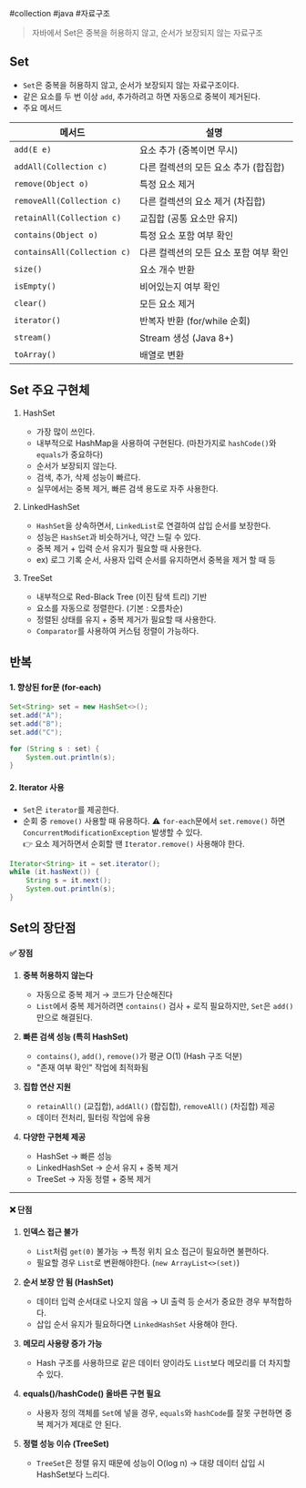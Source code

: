 #collection #java #자료구조 

> 자바에서 Set은 중복을 허용하지 않고, 순서가 보장되지 않는 자료구조

## Set

+ `Set`은 중복을 허용하지 않고, 순서가 보장되지 않는 자료구조이다.
+ 같은 요소를 두 번 이상 `add`, 추가하려고 하면 자동으로 중복이 제거된다.
+ 주요 메서드

| 메서드                         | 설명                     |
| --------------------------- | ---------------------- |
| `add(E e)`                  | 요소 추가 (중복이면 무시)        |
| `addAll(Collection c)`      | 다른 컬렉션의 모든 요소 추가 (합집합) |
| `remove(Object o)`          | 특정 요소 제거               |
| `removeAll(Collection c)`   | 다른 컬렉션의 요소 제거 (차집합)    |
| `retainAll(Collection c)`   | 교집합 (공통 요소만 유지)        |
| `contains(Object o)`        | 특정 요소 포함 여부 확인         |
| `containsAll(Collection c)` | 다른 컬렉션의 모든 요소 포함 여부 확인 |
| `size()`                    | 요소 개수 반환               |
| `isEmpty()`                 | 비어있는지 여부 확인            |
| `clear()`                   | 모든 요소 제거               |
| `iterator()`                | 반복자 반환 (for/while 순회)  |
| `stream()`                  | Stream 생성 (Java 8+)    |
| `toArray()`                 | 배열로 변환                 |

## Set 주요 구현체

1. HashSet
	+ 가장 많이 쓰인다.
	+ 내부적으로 HashMap을 사용하여 구현된다. (마찬가지로 `hashCode()`와 `equals`가 중요하다)
	+ 순서가 보장되지 않는다.
	+ 검색, 추가, 삭제 성능이 빠르다.
	+ 실무에서는 중복 제거, 빠른 검색 용도로 자주 사용한다.

2. LinkedHashSet
	+ `HashSet`을 상속하면서, `LinkedList`로 연결하여 삽입 순서를 보장한다.
	+ 성능은 `HashSet`과 비슷하거나, 약간 느릴 수 있다.
	+ 중복 제거 + 입력 순서 유지가 필요할 때 사용한다.
	+ ex) 로그 기록 순서, 사용자 입력 순서를 유지하면서 중복을 제거 할 때 등

3. TreeSet
	+ 내부적으로 Red-Black Tree (이진 탐색 트리) 기반
	+ 요소를 자동으로 정렬한다. (기본 : 오름차순)
	+ 정렬된 상태를 유지 + 중복 제거가 필요할 때 사용한다.
	+ `Comparator`를 사용하여 커스텀 정렬이 가능하다.

## 반복 

#### 1. 향상된 for문 (for-each)

```java
Set<String> set = new HashSet<>();
set.add("A");
set.add("B");
set.add("C");

for (String s : set) {
    System.out.println(s);
}
```

#### 2. Iterator 사용

+ `Set`은 `iterator`를 제공한다.
+ 순회 중 `remove()` 사용할 때 유용하다.
	⚠️ `for-each`문에서 `set.remove()` 하면 `ConcurrentModificationException` 발생할 수 있다.  
	👉 요소 제거하면서 순회할 땐 `Iterator.remove()` 사용해야 한다.


```java
Iterator<String> it = set.iterator();
while (it.hasNext()) {
    String s = it.next();
    System.out.println(s);
}
```


## Set의 장단점

#### ✅ 장점

1. **중복 허용하지 않는다**
    - 자동으로 중복 제거 → 코드가 단순해진다 
    - `List`에서 중복 제거하려면 `contains()` 검사 + 로직 필요하지만, `Set`은 `add()`만으로 해결된다.
        
2. **빠른 검색 성능 (특히 HashSet)**  
    - `contains()`, `add()`, `remove()`가 평균 O(1) (Hash 구조 덕분)
    - "존재 여부 확인" 작업에 최적화됨
        
3. **집합 연산 지원**
    - `retainAll()` (교집합), `addAll()` (합집합), `removeAll()` (차집합) 제공
    - 데이터 전처리, 필터링 작업에 유용
        
4. **다양한 구현체 제공**
    - HashSet → 빠른 성능
    - LinkedHashSet → 순서 유지 + 중복 제거
    - TreeSet → 자동 정렬 + 중복 제거

---

#### ❌ 단점

1. **인덱스 접근 불가**
    - `List`처럼 `get(0)` 불가능 → 특정 위치 요소 접근이 필요하면 불편하다.
    - 필요할 경우 `List`로 변환해야한다. (`new ArrayList<>(set)`)
        
2. **순서 보장 안 됨 (HashSet)**
    - 데이터 입력 순서대로 나오지 않음 → UI 출력 등 순서가 중요한 경우 부적합하다.
    - 삽입 순서 유지가 필요하다면 `LinkedHashSet` 사용해야 한다.
        
3. **메모리 사용량 증가 가능**
    - Hash 구조를 사용하므로 같은 데이터 양이라도 `List`보다 메모리를 더 차지할 수 있다.
        
4. **equals()/hashCode() 올바른 구현 필요**
    - 사용자 정의 객체를 `Set`에 넣을 경우, `equals`와 `hashCode`를 잘못 구현하면 중복 제거가 제대로 안 된다.
        
5. **정렬 성능 이슈 (TreeSet)**
    - `TreeSet`은 정렬 유지 때문에 성능이 O(log n) → 대량 데이터 삽입 시 HashSet보다 느리다.
      

